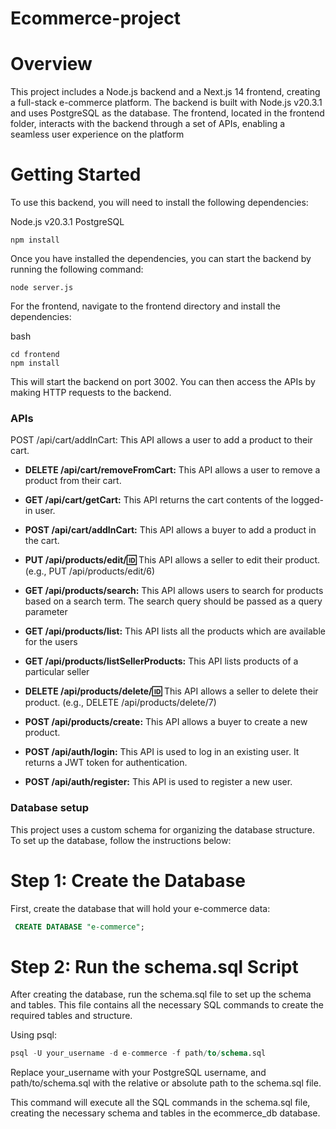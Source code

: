 # Ecommerce-project

# Overview
This project includes a Node.js backend and a Next.js 14 frontend, creating a full-stack e-commerce platform. The backend is built with Node.js v20.3.1 and uses PostgreSQL as the database. The frontend, located in the frontend folder, interacts with the backend through a set of APIs, enabling a seamless user experience on the platform


# Getting Started
To use this backend, you will need to install the following dependencies:

Node.js v20.3.1
PostgreSQL
```
npm install
```

Once you have installed the dependencies, you can start the backend by running the following command:
```
node server.js
```
For the frontend, navigate to the frontend directory and install the dependencies:

bash
```
cd frontend
npm install
```
This will start the backend on port 3002. You can then access the APIs by making HTTP requests to the backend.


### APIs
POST /api/cart/addInCart: This API allows a user to add a product to their cart.

-  **DELETE /api/cart/removeFromCart:** This API allows a user to remove a product from their cart.

-  **GET /api/cart/getCart:** This API returns the cart contents of the logged-in user.

-   **POST /api/cart/addInCart:** This API allows a buyer to add a product in the cart.

-  **PUT /api/products/edit/:id:** This API allows a seller to edit their product. (e.g., PUT /api/products/edit/6)

-  **GET /api/products/search:** This API allows users to search for products based on a search term. The search query should be passed as a query parameter

-  **GET /api/products/list:** This API lists all the products which are available for the users

- **GET /api/products/listSellerProducts:** This API lists products of a particular seller

-  **DELETE /api/products/delete/:id:** This API allows a seller to delete their product. (e.g., DELETE /api/products/delete/7)

-  **POST /api/products/create:** This API allows a buyer to create a new product.

-  **POST /api/auth/login:** This API is used to log in an existing user. It returns a JWT token for authentication.

-  **POST /api/auth/register:** This API is used to register a new user.


### Database setup
This project uses a custom schema for organizing the database structure. To set up the database, follow the instructions below:

# Step 1: Create the Database
First, create the database that will hold your e-commerce data:


```sql
 CREATE DATABASE "e-commerce";
```

# Step 2: Run the schema.sql Script
After creating the database, run the schema.sql file to set up the schema and tables. This file contains all the necessary SQL commands to create the required tables and structure.

Using psql:

```sql
psql -U your_username -d e-commerce -f path/to/schema.sql
```
Replace your_username with your PostgreSQL username, and path/to/schema.sql with the relative or absolute path to the schema.sql file.

This command will execute all the SQL commands in the schema.sql file, creating the necessary schema and tables in the ecommerce_db database.

